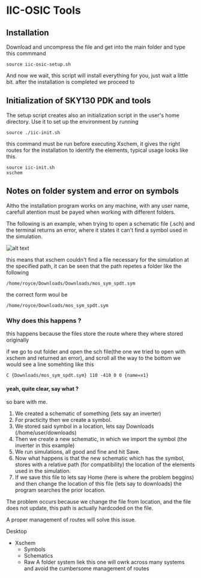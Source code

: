# IIC-OSIC Tools

## Installation
Download and uncompress the file and get into the main folder and type this commmand

```shell
source iic-osic-setup.sh
```
And now we wait, this script will install everything for you, just wait a little bit. after the installation is completed we proceed to

## Initialization of SKY130 PDK and tools

The setup script creates also an initialization script in the user's home directory. Use it to set up the environment by running

```shell
source ./iic-init.sh
```
this command must be run before executing Xschem, it gives the right routes for the installation to identify the elements, typical usage looks like this.

```shell
source iic-init.sh
xschem
```
## Notes on folder system and error on symbols
Altho the installation program works on any machine, with any user name, carefull atention must be payed when working with different folders.

The following is an example, when trying to open a schematic file (.sch) and the terminal returns an error, where it states it can't find a symbol used in the simulation.

![alt text](https://github.com/RoyceRichmond/iic-osic-tool-Microse-lab/blob/main/Ref_md/img1.png?raw=true)

this means that xschem couldn't find a file necessary for the simulation at the specified path, it can be seen that the path repetes a folder like the following

```shell
/home/royce/Downloads/Downloads/mos_sym_spdt.sym
```
the correct form woul be

```shell
/home/royce/Downloads/mos_sym_spdt.sym
```
### Why does this happens ?

this happens because the files store the route where they where stored originally

if we go to out folder and open the sch file(the one we tried to open with xschem and returned an error), and scroll all the way to the bottom we would see a line somehting like this

```shell
C {Downloads/mos_sym_spdt.sym} 110 -410 0 0 {name=x1}
```

#### yeah, quite clear, say what ?

so bare with me.

1. We created a schematic of something (lets say an inverter)
2. For practicity then we create a symbol.
3. We stored said symbol in a location, lets say Downloads (/home/user/downloads)
4. Then we create a new schematic, in which we import the symbol (the inverter in this example)
5. We run simulations, all good and fine and hit Save.
6. Now what happens is that the new schematic which has the symbol, stores with a relative path (for compatibility) the location of the elements used in the simulation.
7. If we save this file to lets say Home (here is where the problem beggins) and then change the location of this file (lets say to downloads) the program searches the prior location.

The problem occurs because we change the file from location, and the file does not update, this path is actually hardcoded on the file.

A proper management of routes will solve this issue.

Desktop
* Xschem
  * Symbols
  * Schematics
  * Raw
A folder system liek this one will owrk across many systems and avoid the cumbersome management of routes


